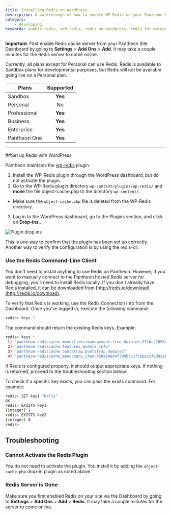 ```yaml
---
title: Installing Redis on WordPress
description: A walkthrough of how to enable WP-Redis on your Pantheon Drupal or WordPress site.
category:
    - developing
keywords: enable redis, add redis, redis on wordpress, redis for wordpress, using redis on wordpress, configure redis on wordpress, configure redis
---
```

**Important**: First enable Redis cache server from your Pantheon Site Dashboard by going to **Settings** > **Add Ons** > **Add**. It may take a couple minutes for the Redis server to come online.

Currently, all plans except for Personal can use Redis. Redis is available to Sandbox plans for developmental purposes, but Redis will not be available going live on a Personal plan.



 | Plans        | Supported
 | ------------- |:-------------:|
 | Sandbox      | **Yes** |
 | Personal      | No      |
 | Professional | **Yes**      |
 | Business | **Yes**      |
 | Enterprise | **Yes**      |
 | Pantheon One | **Yes**      |

---


##Set up Redis with WordPress

Pantheon maintains the [wp-redis](https://wordpress.org/plugins/wp-redis/) plugin.

1.  Install the WP-Redis plugin through the WordPress dashboard, but do not activate the plugin.
2. Go to the WP-Redis plugin directory `wp-content/plugins/wp-redis/` and **move** the file object-cache.php to the directory `wp-content/`.
 -  Make sure the `object-cache.php` file is deleted from the WP-Redis directory.
3. Log in to the WordPress dashboard, go to the Plugins section, and click on **Drop-Ins**..

![Plugin drop ins](/docs/assets/images/plugin-drop-ins.png)  

This is one way to confirm that the plugin has been set up correctly. Another way to verify the configuration is by using the redis-cli.


### Use the Redis Command-Line Client

You don't need to install anything to use Redis on Pantheon. However, if you want to manually connect to the Pantheon hosted Redis server for debugging, you'll need to install Redis locally. If you don't already have Redis installed, it can be downloaded from [http://redis.io/download](http://redis.io/download).

To verify that Redis is working, use the Redis Connection Info from the Dashboard. Once you've logged in, execute the following command:
```bash
redis> keys *
```
The command should return the existing Redis keys. Example:
```bash
redis> keys *
 1) "pantheon-rediscache_menu:links:management:tree-data:en:27cbcc1096e9daf2c319c2c"
 2) "pantheon-rediscache:features_module_info"
 3) "pantheon-rediscache_bootstrap:bootstrap_modules"
 4) "pantheon-rediscache_menu:menu_item:b38e608d4f709b7c1fcb6ac5f6dd2ab72a9a034"
```
If Redis is configured properly, it should output appropriate keys. If nothing is returned, proceed to the troubleshooting section below.

To check if a specific key exists, you can pass the exists command. For example:
```bash
redis> SET key1 "Hello"
OK
redis> EXISTS key1
(integer) 1
redis> EXISTS key2
(integer) 0
redis>
```
## Troubleshooting

### Cannot Activate the Redis Plugin
You do not need to activate the plugin. You install it by adding the `object-cache.php` drop-in plugin as noted above.

### Redis Server is Gone
Make sure you first enabled Redis on your site via the Dashboard by going to **Settings** > **Add Ons** > **Add** > **Redis**. It may take a couple minutes for the server to come online.
